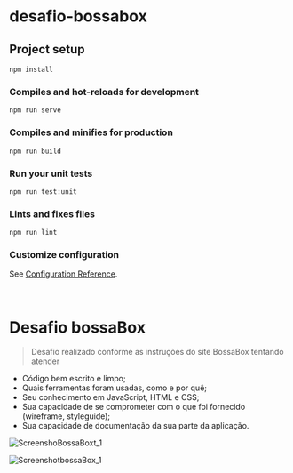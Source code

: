 # desafio-bossabox

## Project setup
```
npm install
```

### Compiles and hot-reloads for development
```
npm run serve
```

### Compiles and minifies for production
```
npm run build
```

### Run your unit tests
```
npm run test:unit
```

### Lints and fixes files
```
npm run lint
```

### Customize configuration
See [Configuration Reference](https://cli.vuejs.org/config/).

</br>


# Desafio bossaBox

>Desafio realizado conforme as instruções do site BossaBox tentando atender

- Código bem escrito e limpo;
- Quais ferramentas foram usadas, como e por quê;
- Seu conhecimento em JavaScript, HTML e CSS;
- Sua capacidade de se comprometer com o que foi 
fornecido (wireframe, styleguide);
- Sua capacidade de documentação da sua parte da aplicação.

![ScreenshoBossaBoxt_1](https://user-images.githubusercontent.com/57047448/104052478-8c0e7980-51c8-11eb-8626-bd93e3691ca1.png)


![ScreenshotbossaBox_1](https://user-images.githubusercontent.com/57047448/104052542-a47e9400-51c8-11eb-8b63-03af7f867719.png)


